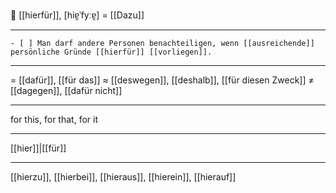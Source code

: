 🌉 [[hierfür]], [hiɐ̯ˈfyːɐ̯] = [[Dazu]]

---
	- [ ] Man darf andere Personen benachteiligen, wenn [[ausreichende]] persönliche Gründe [[hierfür]] [[vorliegen]].

---
= [[dafür]], [[für das]]
≈ [[deswegen]], [[deshalb]], [[für diesen Zweck]]
≠ [[dagegen]], [[dafür nicht]]

---
for this, for that, for it

---
[[hier]]|[[für]]

---
[[hierzu]], [[hierbei]], [[hieraus]], [[hierein]], [[hierauf]]